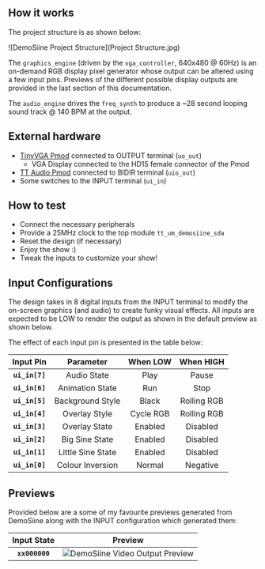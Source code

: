 <!---

This file is used to generate your project datasheet. Please fill in the information below and delete any unused
sections.

You can also include images in this folder and reference them in the markdown. Each image must be less than
512 kb in size, and the combined size of all images must be less than 1 MB.
-->

<!-- ![DemoSiine Audio Output](Demosiine.mp3) -->

## How it works

The project structure is as shown below:

![DemoSiine Project Structure](Project Structure.jpg)

<!-- ```
tt_um_demosiine_sda           : The main project :)
├── vga_controller            : Just a refactor of the standard hvsync_generator
├── graphics_engine           : Controls all the display output layers and animation
│   ├── overlay_creator       : Generates the overlay text and shadow
│   │   ├── text_demosiine    : Generates "DemoSiine" in big pixel letters
│   │   ├── text_tt08         : Generates "TT08" in big pixel letters
│   │   └── text_sda          : Generates "@SagarDevAchar" in big pixel letters (self shoutout!)
│   └── sine_layer            : Produces a pixelated VIBGYORW sine wave
└── audio_engine              : Produces the looping music note sequence
    └── freq_synth            : Generates variable frequency square waves
``` -->

The `graphics_engine` (driven by the `vga_controller`, 640x480 @ 60Hz) is an on-demand RGB display pixel generator whose output can be altered using a few input pins. Previews of the different possible display outputs are provided in the last section of this documentation.

<!-- The `graphics_engine` (driven by the `vga_controller`) is an on-demand RGB pixel generator which produces a display output of resolution 640x480 @ 60Hz. -->

The `audio_engine` drives the `freq_synth` to produce a ~28 second looping sound track @ 140 BPM at the output.

## External hardware

- [TinyVGA Pmod](https://github.com/mole99/tiny-vga) connected to OUTPUT terminal (`uo_out`)
    - VGA Display connected to the HD15 female connector of the Pmod
- [TT Audio Pmod](https://github.com/MichaelBell/tt-audio-pmod) connected to BIDIR terminal (`uio_out`)
- Some switches to the INPUT terminal (`ui_in`)

## How to test

- Connect the necessary peripherals
- Provide a 25MHz clock to the top module `tt_um_demosiine_sda`
- Reset the design (if necessary)
- Enjoy the show :)
- Tweak the inputs to customize your show!

## Input Configurations

The design takes in 8 digital inputs from the INPUT terminal to modify the on-screen graphics (and audio) to create funky visual effects. All inputs are expected to be LOW to render the output as shown in the default preview as shown below.

The effect of each input pin is presented in the table below:

|  **Input Pin** |   **Parameter**   | **When LOW** | **When HIGH** |
|:--------------:|:-----------------:|:------------:|:-------------:|
| **`ui_in[7]`** |    Audio State    |     Play     |     Pause     |
| **`ui_in[6]`** |  Animation State  |      Run     |      Stop     |
| **`ui_in[5]`** |  Background Style |     Black    |  Rolling RGB  |
| **`ui_in[4]`** |   Overlay Style   |   Cycle RGB  |  Rolling RGB  |
| **`ui_in[3]`** |   Overlay State   |    Enabled   |    Disabled   |
| **`ui_in[2]`** |   Big Sine State  |    Enabled   |    Disabled   |
| **`ui_in[1]`** | Little Sine State |    Enabled   |    Disabled   |
| **`ui_in[0]`** |  Colour Inversion |    Normal    |    Negative   |

## Previews

Provided below are a some of my favourite previews generated from DemoSiine along with the INPUT configuration which generated them:

| **Input State** | **Preview** |
|:---------------:|:-----------:|
|  **`xx000000`** | ![DemoSiine Video Output Preview](01_xx000000.jpg) |
